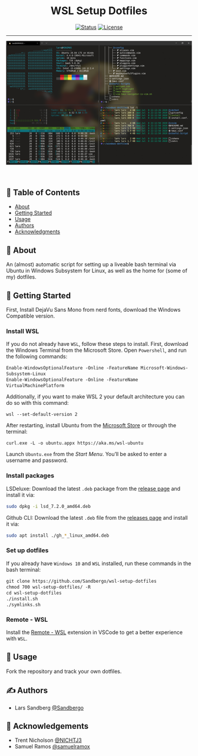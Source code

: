 <h1 align="center">WSL Setup Dotfiles</h1>

<div align="center">

  [![Status](https://img.shields.io/badge/status-active-success.svg)]() 
  [![License](https://img.shields.io/badge/license-MIT-blue.svg)](/LICENSE)

</div>

---

<p align="center">
<img src="img/desktop.PNG" alt="Example terminal">
</p>
<br> 

## 📝 Table of Contents
- [About](#about)
- [Getting Started](#getting_started)
- [Usage](#usage)
- [Authors](#authors)
- [Acknowledgments](#acknowledgement)

## 🧐 About <a name = "about"></a>
An (almost) automatic script for setting up a liveable bash terminal via Ubuntu in Windows Subsystem for Linux, as well as the home for (some of my) dotfiles. 

## 🏁 Getting Started <a name = "getting_started"></a>

First, Install DejaVu Sans Mono from nerd fonts, download the Windows Compatible version.

### Install WSL

If you do not already have `WSL`, follow these steps to install. First, download the Windows Terminal from the Microsoft Store. Open `Powershell`, and run the following commands:

```
Enable-WindowsOptionalFeature -Online -FeatureName Microsoft-Windows-Subsystem-Linux
Enable-WindowsOptionalFeature -Online -FeatureName VirtualMachinePlatform
```

Additionally, if you want to make WSL 2 your default architecture you can do so with this command:

```
wsl --set-default-version 2
```

After restarting, install Ubuntu from the [Microsoft Store](https://www.microsoft.com/pt-br/p/ubuntu/9nblggh4msv6?activetab=pivot:overviewtab) or through the terminal:

```
curl.exe -L -o ubuntu.appx https://aka.ms/wsl-ubuntu
```

Launch `Ubuntu.exe` from the _Start Menu_. You’ll be asked to enter a username and password.

### Install packages 

LSDeluxe:
Download the latest `.deb` package from the [release page](https://github.com/Peltoche/lsd/releases) and install it via:

```sh
sudo dpkg -i lsd_7.2.0_amd64.deb
```

Github CLI:
Download the latest `.deb` file from the [releases page](https://github.com/cli/cli/releases/)
and install it via:

```sh
sudo apt install ./gh_*_linux_amd64.deb
```
### Set up dotfiles

If you already have `Windows 10` and `WSL` installed, run these commands in the bash terminal:

```
git clone https://github.com/Sandbergo/wsl-setup-dotfiles
chmod 700 wsl-setup-dotfiles/ -R
cd wsl-setup-dotfiles
./install.sh
./symlinks.sh
```

### Remote - WSL

Install the [Remote - WSL](https://aka.ms/vscode-remote/download/wsl) extension in VSCode to get a better experience with `WSL`.


## 🎈 Usage <a name="usage"></a>
Fork the repository and track your own dotfiles.

## ✍️ Authors <a name = "authors"></a>
- Lars Sandberg [@Sandbergo](https://github.com/Sandbergo)


## 🎉 Acknowledgements <a name = "acknowledgement"></a>
- Trent Nicholson [@NICHTJ3](https://github.com/NICHTJ3)
- Samuel Ramos [@samuelramox](https://github.com/samuelramox)